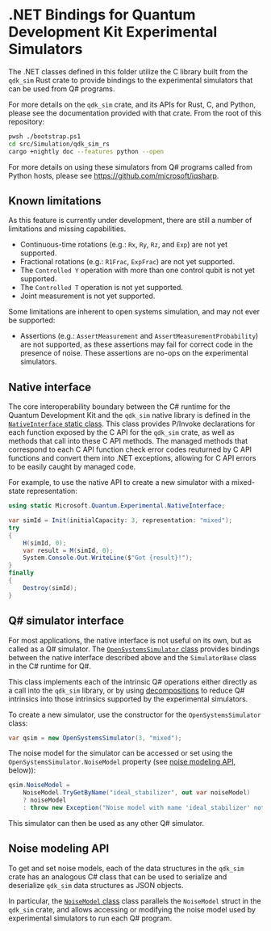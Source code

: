# .NET Bindings for Quantum Development Kit Experimental Simulators

The .NET classes defined in this folder utilize the C library built from the `qdk_sim` Rust crate to provide bindings to the experimental simulators that can be used from Q# programs.

<!-- TODO: Replace this paragraph with the docs.rs link once the crate is live. -->
For more details on the `qdk_sim` crate, and its APIs for Rust, C, and Python, please see the documentation provided with that crate. From the root of this repository:

```bash
pwsh ./bootstrap.ps1
cd src/Simulation/qdk_sim_rs
cargo +nightly doc --features python --open
```

For more details on using these simulators from Q# programs called from Python hosts, please see <https://github.com/microsoft/iqsharp>.

## Known limitations

As this feature is currently under development, there are still a number of limitations and missing capabilities.

- Continuous-time rotations (e.g.: `Rx`, `Ry`, `Rz`, and `Exp`) are not yet supported.
- Fractional rotations (e.g.: `R1Frac`, `ExpFrac`) are not yet supported.
- The `Controlled Y` operation with more than one control qubit is not yet supported.
- The `Controlled T` operation is not yet supported.
- Joint measurement is not yet supported.

Some limitations are inherent to open systems simulation, and may not ever be supported:

- Assertions (e.g.: `AssertMeasurement` and `AssertMeasurementProbability`) are not supported, as these assertions may fail for correct code in the presence of noise. These assertions are no-ops on the experimental simulators.

## Native interface

The core interoperability boundary between the C# runtime for the Quantum Development Kit and the `qdk_sim` native library is defined in the [`NativeInterface` static class](./NativeInterface.cs). This class provides P/Invoke declarations for each function exposed by the C API for the `qdk_sim` crate, as well as methods that call into these C API methods. The managed methods that correspond to each C API function check error codes reuturned by C API functions and convert them into .NET exceptions, allowing for C API errors to be easily caught by managed code.

For example, to use the native API to create a new simulator with a mixed-state representation:

```csharp
using static Microsoft.Quantum.Experimental.NativeInterface;

var simId = Init(initialCapacity: 3, representation: "mixed");
try
{
    H(simId, 0);
    var result = M(simId, 0);
    System.Console.Out.WriteLine($"Got {result}!");
}
finally
{
    Destroy(simId);
}
```

## Q# simulator interface

For most applications, the native interface is not useful on its own, but as called as a Q# simulator. The [`OpenSystemsSimulator` class](./OpenSystemsSimulator.cs) provides bindings between the native interface described above and the `SimulatorBase` class in the C# runtime for Q#.

This class implements each of the intrinsic Q# operations either directly as a call into the `qdk_sim` library, or by using [decompositions](./Decompositions) to reduce Q# intrinsics into those intrinsics supported by the experimental simulators.

To create a new simulator, use the constructor for the `OpenSystemsSimulator` class:

```csharp
var qsim = new OpenSystemsSimulator(3, "mixed");
```

The noise model for the simulator can be accessed or set using the `OpenSystemsSimulator.NoiseModel` property (see [noise modeling API](#noise-modeling-api), below)):

```csharp
qsim.NoiseModel =
    NoiseModel.TryGetByName("ideal_stabilizer", out var noiseModel)
    ? noiseModel
    : throw new Exception("Noise model with name 'ideal_stabilizer' not found.");
```

This simulator can then be used as any other Q# simulator.

## Noise modeling API

To get and set noise models, each of the data structures in the `qdk_sim` crate has an analogous C# class that can be used to serialize and deserialize `qdk_sim` data structures as JSON objects.

In particular, the [`NoiseModel` class](./DataModel/NoiseModel.cs) class parallels the `NoiseModel` struct in the `qdk_sim` crate, and allows accessing or modifying the noise model used by experimental simulators to run each Q# program.
